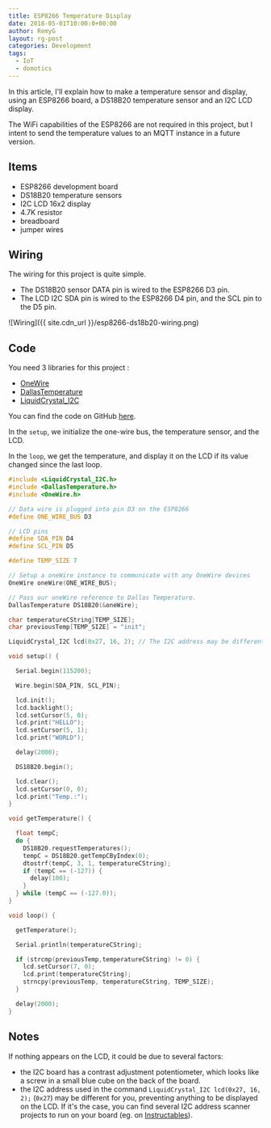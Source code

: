 ```yaml
---
title: ESP8266 Temperature Display
date: 2018-05-01T10:00:0+00:00
author: RemyG
layout: rg-post
categories: Development
tags:
  - IoT
  - domotics
---
```


In this article, I'll explain how to make a temperature sensor and display, using an ESP8266 board, a DS18B20 temperature sensor and an I2C LCD display.

The WiFi capabilities of the ESP8266 are not required in this project, but I intent to send the temperature values to an MQTT instance in a future version.

## Items

* ESP8266 development board
* DS18B20 temperature sensors
* I2C LCD 16x2 display
* 4.7K resistor
* breadboard
* jumper wires

<!--more-->

## Wiring

The wiring for this project is quite simple.

* The DS18B20 sensor DATA pin is wired to the ESP8266 D3 pin.
* The LCD I2C SDA pin is wired to the ESP8266 D4 pin, and the SCL pin to the D5 pin.

![Wiring]({{ site.cdn_url }}/esp8266-ds18b20-wiring.png)

## Code

You need 3 libraries for this project :

* [OneWire](https://github.com/PaulStoffregen/OneWire)
* [DallasTemperature](https://github.com/milesburton/Arduino-Temperature-Control-Library)
* [LiquidCrystal_I2C](https://github.com/marcoschwartz/LiquidCrystal_I2C)

You can find the code on GitHub [here](https://github.com/RemyG/iot-temp-to-lcd).

In the ```setup```, we initialize the one-wire bus, the temperature sensor, and the LCD.

In the ```loop```, we get the temperature, and display it on the LCD if its value changed since the last loop.

```cpp
#include <LiquidCrystal_I2C.h>
#include <DallasTemperature.h>
#include <OneWire.h>

// Data wire is plugged into pin D3 on the ESP8266
#define ONE_WIRE_BUS D3

// LCD pins
#define SDA_PIN D4
#define SCL_PIN D5

#define TEMP_SIZE 7

// Setup a oneWire instance to communicate with any OneWire devices
OneWire oneWire(ONE_WIRE_BUS);

// Pass our oneWire reference to Dallas Temperature.
DallasTemperature DS18B20(&oneWire);

char temperatureCString[TEMP_SIZE];
char previousTemp[TEMP_SIZE] = "init";

LiquidCrystal_I2C lcd(0x27, 16, 2); // The I2C address may be different in your project, see the notes below.

void setup() {

  Serial.begin(115200);

  Wire.begin(SDA_PIN, SCL_PIN);

  lcd.init();
  lcd.backlight();
  lcd.setCursor(5, 0);
  lcd.print("HELLO");
  lcd.setCursor(5, 1);
  lcd.print("WORLD");

  delay(2000);

  DS18B20.begin();

  lcd.clear();
  lcd.setCursor(0, 0);
  lcd.print("Temp.:");
}

void getTemperature() {

  float tempC;
  do {
    DS18B20.requestTemperatures();
    tempC = DS18B20.getTempCByIndex(0);
    dtostrf(tempC, 3, 1, temperatureCString);
    if (tempC == (-127)) {
      delay(100);
    }
  } while (tempC == (-127.0));
}

void loop() {

  getTemperature();

  Serial.println(temperatureCString);

  if (strcmp(previousTemp,temperatureCString) != 0) {
    lcd.setCursor(7, 0);
    lcd.print(temperatureCString);
    strncpy(previousTemp, temperatureCString, TEMP_SIZE);
  }

  delay(2000);
}
```

## Notes

If nothing appears on the LCD, it could be due to several factors:

* the I2C board has a contrast adjustment potentiometer, which looks like a screw in a small blue cube on the back of the board.
* the I2C address used in the command ```LiquidCrystal_I2C lcd(0x27, 16, 2);``` (```0x27```) may be different for you, preventing anything to be displayed on the LCD. If it's the case, you can find several I2C address scanner projects to run on your board (eg. on [Instructables](http://www.instructables.com/id/ESP8266-I2C-PORT-and-Address-Scanner/)).
